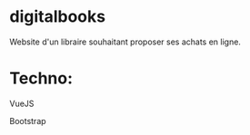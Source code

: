 # digitalbooks

Website d'un libraire souhaitant proposer ses achats en ligne.
 
# Techno: 
VueJS

Bootstrap
